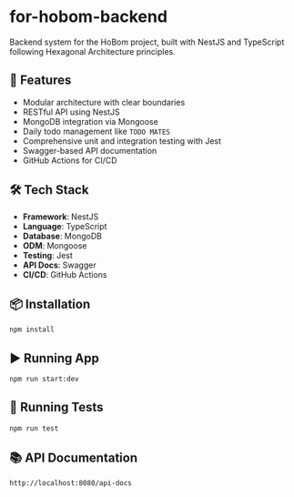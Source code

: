 # for-hobom-backend

Backend system for the HoBom project, built with NestJS and TypeScript following Hexagonal Architecture principles.

## 🚀 Features

- Modular architecture with clear boundaries
- RESTful API using NestJS
- MongoDB integration via Mongoose
- Daily todo management like `TODO MATES`
- Comprehensive unit and integration testing with Jest
- Swagger-based API documentation
- GitHub Actions for CI/CD

## 🛠️ Tech Stack

- **Framework**: NestJS
- **Language**: TypeScript
- **Database**: MongoDB
- **ODM**: Mongoose
- **Testing**: Jest
- **API Docs**: Swagger
- **CI/CD**: GitHub Actions

## 📦 Installation

```bash
npm install
```

## ▶️ Running App
```bash
npm run start:dev
```

## 🧪 Running Tests
```bash
npm run test
```

## 📚 API Documentation
```bash
http://localhost:8080/api-docs
```